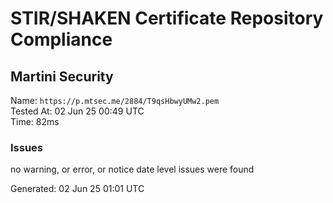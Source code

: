 # STIR/SHAKEN Certificate Repository Compliance

## Martini Security

Name: `https://p.mtsec.me/2884/T9qsHbwyUMw2.pem`\
Tested At: 02 Jun 25 00:49 UTC\
Time: 82ms

### Issues

no warning, or error, or notice date level issues were found

Generated: 02 Jun 25 01:01 UTC
